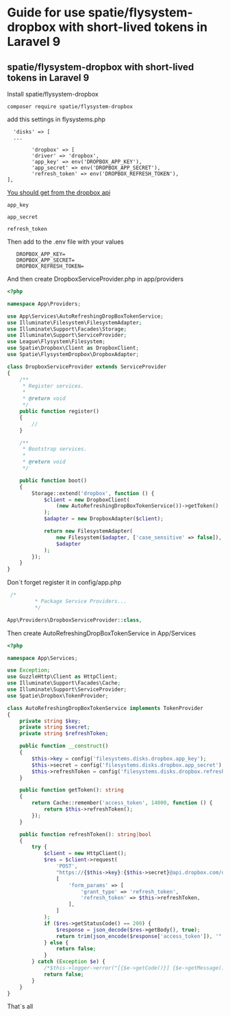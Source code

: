 # Guide for use spatie/flysystem-dropbox with short-lived tokens in Laravel 9

##  spatie/flysystem-dropbox with short-lived tokens in Laravel 9

Install spatie/flysystem-dropbox
```
composer require spatie/flysystem-dropbox
```

add this settings in flysystems.php 
```
  'disks' => [ 
  ...

        'dropbox' => [
        'driver' => 'dropbox',
        'app_key' => env('DROPBOX_APP_KEY'),
        'app_secret' => env('DROPBOX_APP_SECRET'),
        'refresh_token' => env('DROPBOX_REFRESH_TOKEN'),
],
```
[You should get from the dropbox api](https://developers.dropbox.com/oauth-guide)

    app_key

    app_secret

    refresh_token

Then add to the .env file with your values
```
   DROPBOX_APP_KEY=
   DROPBOX_APP_SECRET=
   DROPBOX_REFRESH_TOKEN=
```
And then create DropboxServiceProvider.php in app/providers

```php
<?php

namespace App\Providers;

use App\Services\AutoRefreshingDropBoxTokenService;
use Illuminate\Filesystem\FilesystemAdapter;
use Illuminate\Support\Facades\Storage;
use Illuminate\Support\ServiceProvider;
use League\Flysystem\Filesystem;
use Spatie\Dropbox\Client as DropboxClient;
use Spatie\FlysystemDropbox\DropboxAdapter;

class DropboxServiceProvider extends ServiceProvider
{
    /**
     * Register services.
     *
     * @return void
     */
    public function register()
    {
        //
    }

    /**
     * Bootstrap services.
     *
     * @return void
     */

    public function boot()
    {
        Storage::extend('dropbox', function () {
            $client = new DropboxClient(
                (new AutoRefreshingDropBoxTokenService())->getToken()
            );
            $adapter = new DropboxAdapter($client);

            return new FilesystemAdapter(
                new Filesystem($adapter, ['case_sensitive' => false]),
                $adapter
            );
        });
    }
}
```
Don`t forget register it in config/app.php
```php
 /*
         * Package Service Providers...
         */

App\Providers\DropboxServiceProvider::class,
```
Then create  AutoRefreshingDropBoxTokenService in App/Services

```php
<?php

namespace App\Services;

use Exception;
use GuzzleHttp\Client as HttpClient;
use Illuminate\Support\Facades\Cache;
use Illuminate\Support\ServiceProvider;
use Spatie\Dropbox\TokenProvider;

class AutoRefreshingDropBoxTokenService implements TokenProvider
{
    private string $key;
    private string $secret;
    private string $refreshToken;

    public function __construct()
    {
        $this->key = config('filesystems.disks.dropbox.app_key');
        $this->secret = config('filesystems.disks.dropbox.app_secret');
        $this->refreshToken = config('filesystems.disks.dropbox.refresh_token');
    }

    public function getToken(): string
    {
        return Cache::remember('access_token', 14000, function () {
            return $this->refreshToken();
        });
    }

    public function refreshToken(): string|bool
    {
        try {
            $client = new HttpClient();
            $res = $client->request(
                'POST',
                "https://{$this->key}:{$this->secret}@api.dropbox.com/oauth2/token",
                [
                    'form_params' => [
                        'grant_type' => 'refresh_token',
                        'refresh_token' => $this->refreshToken,
                    ],
                ]
            );
            if ($res->getStatusCode() == 200) {
                $response = json_decode($res->getBody(), true);
                return trim(json_encode($response['access_token']), '"');
            } else {
                return false;
            }
        } catch (Exception $e) {
            /*$this->logger->error("[{$e->getCode()}] {$e->getMessage()}");*/
            return false;
        }
    }
}

```
That`s all 

